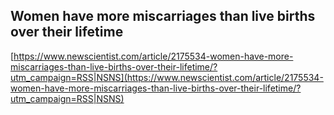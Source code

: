 ## Women have more miscarriages than live births over their lifetime
  
  [https://www.newscientist.com/article/2175534-women-have-more-miscarriages-than-live-births-over-their-lifetime/?utm_campaign=RSS|NSNS](https://www.newscientist.com/article/2175534-women-have-more-miscarriages-than-live-births-over-their-lifetime/?utm_campaign=RSS|NSNS)